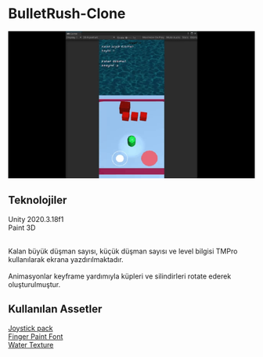 # BulletRush-Clone

<img src="/Previews/preview.gif" width="550" height="300" /> <br> 
## Teknolojiler
Unity 2020.3.18f1<br>
Paint 3D

<br>
Kalan büyük düşman sayısı, küçük düşman sayısı ve level bilgisi TMPro kullanılarak ekrana yazdırılmaktadır.
<br><br>
Animasyonlar keyframe yardımıyla küpleri ve silindirleri rotate ederek oluşturulmuştur.
<br>

## Kullanılan Assetler

[Joystick pack](https://assetstore.unity.com/packages/tools/input-management/joystick-pack-107631)
<br>
[Finger Paint Font](https://fonts.google.com/specimen/Finger+Paint)
<br>
[Water Texture](https://opengameart.org/content/water-texture-pack)
<br>

